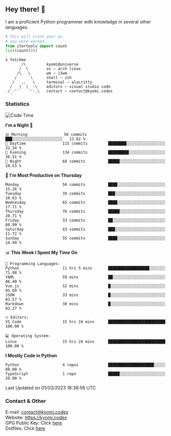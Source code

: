 ## Hey there! 👋
I am a proficient Python programmer with knowledge in several other languages.

```py
# this will crash your pc.
# you were warned.
from itertools import count
list(count(0))
```

```
λ fetchme
       /\         kyomi@universe
      /  \        os ~ arch linux
     /\   \       wm ~ i3wm
    /      \      shell ~ zsh
   /   ,,   \     terminal ~ alacritty
  /   |  |  -\    editors ~ visual studio code
 /_-''    ''-_\   contact ~ contact@kyomi.codes
```

### Statistics
<!--START_SECTION:waka-->
![Code Time](http://img.shields.io/badge/Code%20Time-214%20hrs%2058%20mins-blue)

**I'm a Night 🦉** 

```text
🌞 Morning                50 commits          ███░░░░░░░░░░░░░░░░░░░░░░   13.62 % 
🌆 Daytime                115 commits         ████████░░░░░░░░░░░░░░░░░   31.34 % 
🌃 Evening                134 commits         █████████░░░░░░░░░░░░░░░░   36.51 % 
🌙 Night                  68 commits          █████░░░░░░░░░░░░░░░░░░░░   18.53 % 
```
📅 **I'm Most Productive on Thursday** 

```text
Monday                   56 commits          ████░░░░░░░░░░░░░░░░░░░░░   15.26 % 
Tuesday                  39 commits          ███░░░░░░░░░░░░░░░░░░░░░░   10.63 % 
Wednesday                65 commits          ████░░░░░░░░░░░░░░░░░░░░░   17.71 % 
Thursday                 76 commits          █████░░░░░░░░░░░░░░░░░░░░   20.71 % 
Friday                   33 commits          ██░░░░░░░░░░░░░░░░░░░░░░░   08.99 % 
Saturday                 43 commits          ███░░░░░░░░░░░░░░░░░░░░░░   11.72 % 
Sunday                   55 commits          ████░░░░░░░░░░░░░░░░░░░░░   14.99 % 
```


📊 **This Week I Spent My Time On** 

```text
💬 Programming Languages: 
Python                   11 hrs 5 mins       ██████████████████░░░░░░░   71.98 % 
YAML                     59 mins             ██░░░░░░░░░░░░░░░░░░░░░░░   06.40 % 
Vue.js                   52 mins             █░░░░░░░░░░░░░░░░░░░░░░░░   05.69 % 
JSON                     33 mins             █░░░░░░░░░░░░░░░░░░░░░░░░   03.57 % 
Markdown                 30 mins             █░░░░░░░░░░░░░░░░░░░░░░░░   03.27 % 

🔥 Editors: 
VS Code                  15 hrs 24 mins      █████████████████████████   100.00 % 

💻 Operating System: 
Linux                    15 hrs 24 mins      █████████████████████████   100.00 % 
```

**I Mostly Code in Python** 

```text
Python                   4 repos             ████████████████████░░░░░   80.00 % 
TypeScript               1 repo              █████░░░░░░░░░░░░░░░░░░░░   20.00 % 
```




 Last Updated on 01/03/2023 18:36:56 UTC
<!--END_SECTION:waka-->

### Contact & Other
E-mail: contact@kyomi.codes<br>
Website: https://kyomi.codes<br>
GPG Public Key: Click [here](https://github.com/bitterteriyaki.gpg)<br>
Dotfiles: Click [here](https://github.com/bitterteriyaki/dotfiles)
